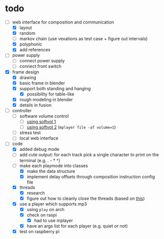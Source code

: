 # todo

- [ ] web interface for composition and communication
  - [x] layout
  - [x] random
  - [ ] markov chain (use vexations as test case + figure out intervals)
  - [x] polyphonic
  - [x] add references
- [ ] power supply
  - [ ] connect power supply
  - [ ] connect front switch
- [x] frame design
  - [x] drawing
  - [x] basic frame in blender
  - [x] support both standing and hanging
    - [x] possibility for table-like
  - [x] rough modeling in blender
  - [x] details in fusion
- [ ] controller
  - [ ] software volume control
    - [ ] [using softvol 1](https://bytesnbits.co.uk/raspberry-pi-i2s-sound-output/)
    - [ ] [using softvol 2](https://github.com/pimoroni/pirate-audio/issues/32) (`mplayer file -af volume=1`)
  - [ ] stress test
  - [ ] local web interface
- [ ] code
  - [x] added debug mode
  - [ ] add cute output: for each track pick a single character to print on the terminal (e.g. . - * ^)
  - [ ] make each playmode into classes
    - [x] make the data structure
    - [x] implement delay offsets through composition instruction config file
  - [x] threads
    - [x] research
    - [x] figure out how to cleanly close the threads (based on [this](https://stackoverflow.com/questions/41961430/how-to-cleanly-kill-subprocesses-in-python))
  - [x] use a player which supports mp3
    - [x] using `play` on arch
    - [x] check on raspi
      - [x] had to use mplayer
    - [x] have an args list for each player (e.g. quiet or not)
  - [x] test on raspberry pi
